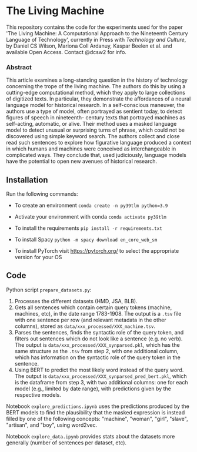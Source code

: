 # The Living Machine

This repository contains the code for the experiments used for the paper 'The Living Machine: A Computational Approach to the Nineteenth Century Language of Technology', currently in Press with _Technology and Culture_, by Daniel CS Wilson, Mariona Coll Ardanuy, Kaspar Beelen et al. and available Open Access. Contact @dcsw2 for info.

### Abstract

This article examines a long-standing question in the history of technology concerning the trope of the living machine. The authors do this by using a cutting-edge computational method, which they apply to large collections of digitized texts. In particular, they demonstrate the affordances of a neural language model for historical research. In a self-conscious maneuver, the authors use a type of model, often portrayed as sentient today, to detect figures of speech in nineteenth- century texts that portrayed machines as self-acting, automatic, or alive. Their method uses a masked language model to detect unusual or surprising turns of phrase, which could not be discovered using simple keyword search. The authors collect and close read such sentences to explore how figurative language produced a context in which humans and machines were conceived as interchangeable in complicated ways. They conclude that, used judiciously, language models have the potential to open new avenues of historical research.




## Installation
Run the following commands:

- To create an environment `conda create -n py39tlm python=3.9`

- Activate your environment with conda
`conda activate py39tlm`

- To install the requirements
 `pip install -r requirements.txt`
 
- To install Spacy
`python -m spacy download en_core_web_sm`

- To install PyTorch visit https://pytorch.org/ to select the appropriate version for your OS
 

## Code

Python script `prepare_datasets.py`:
1. Processes the different datasets (HMD, JSA, BLB).
2. Gets all sentences which contain certain query tokens (machine, machines, etc), in the date range 1783-1908. The output is a `.tsv` file with one sentence per row (and relevant metadata in the other columns), stored as `data/xxx_processed/XXX_machine.tsv`.
3. Parses the sentences, finds the syntactic role of the query token, and filters out sentences which do not look like a sentence (e.g. no verb). The output is `data/xxx_processed/XXX_synparsed.pkl`, which has the same structure as the `.tsv` from step 2, with one additional column, which has information on the syntactic role of the query token in the sentence.
4. Using BERT to predict the most likely word instead of the query word. The output is `data/xxx_processed/XXX_synparsed_pred_bert.pkl`, which is the dataframe from step 3, with two additional columns: one for each model (e.g., limited by date range), with predictions given by the respective models.

Notebook `explore_predictions.ipynb` uses the predictions produced by the BERT models to find the plausibility that the masked expression is instead filled by one of the following concepts: "machine", "woman", "girl", "slave", "artisan", and "boy", using word2vec.

Notebook `explore_data.ipynb` provides stats about the datasets more generally (number of sentences per dataset, etc).
